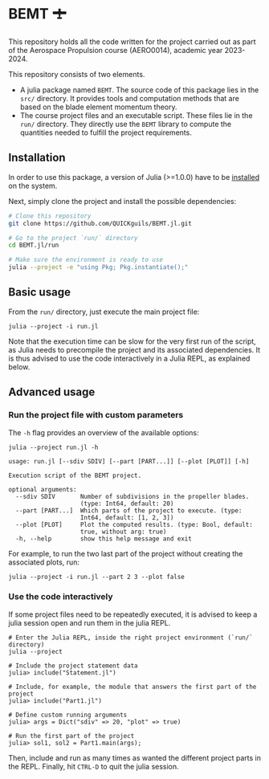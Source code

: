 # BEMT 🛨

This repository holds all the code written for the project carried out as part
of the Aerospace Propulsion course (AERO0014), academic year 2023-2024.

This repository consists of two elements.
- A julia package named `BEMT`. The source code of this package lies in the
  `src/` directory. It provides tools and computation methods that are based on
  the blade element momentum theory.
- The course project files and an executable script. These files lie in the
  `run/` directory. They directly use the `BEMT` library to compute the
  quantities needed to fulfill the project requirements.

## Installation

In order to use this package, a version of Julia (>=1.0.0) have to be
[installed](https://julialang.org/downloads/) on the system.

Next, simply clone the project and install the possible dependencies:
```sh
# Clone this repository
git clone https://github.com/QUICKguils/BEMT.jl.git

# Go to the project `run/` directory
cd BEMT.jl/run

# Make sure the environment is ready to use
julia --project -e "using Pkg; Pkg.instantiate();"
```

## Basic usage

From the `run/` directory, just execute the main project file:
```
julia --project -i run.jl
```

Note that the execution time can be slow for the very first run of the script,
as Julia needs to precompile the project and its associated dependencies. It is
thus advised to use the code interactively in a Julia REPL, as explained below.

## Advanced usage

### Run the project file with custom parameters

The `-h` flag provides an overview of the available options:
```
julia --project run.jl -h

usage: run.jl [--sdiv SDIV] [--part [PART...]] [--plot [PLOT]] [-h]

Execution script of the BEMT project.

optional arguments:
  --sdiv SDIV       Number of subdivisions in the propeller blades.
                    (type: Int64, default: 20)
  --part [PART...]  Which parts of the project to execute. (type:
                    Int64, default: [1, 2, 3])
  --plot [PLOT]     Plot the computed results. (type: Bool, default:
                    true, without arg: true)
  -h, --help        show this help message and exit
```

For example, to run the two last part of the project without creating the
associated plots, run:
```
julia --project -i run.jl --part 2 3 --plot false
```

### Use the code interactively

If some project files need to be repeatedly executed, it is advised to keep a
julia session open and run them in the julia REPL.
```
# Enter the Julia REPL, inside the right project environment (`run/` directory)
julia --project

# Include the project statement data
julia> include("Statement.jl")

# Include, for example, the module that answers the first part of the project
julia> include("Part1.jl")

# Define custom running arguments
julia> args = Dict("sdiv" => 20, "plot" => true)

# Run the first part of the project
julia> sol1, sol2 = Part1.main(args);
```
Then, include and run as many times as wanted the different project parts in the
REPL.
Finally, hit `CTRL-D` to quit the julia session.
